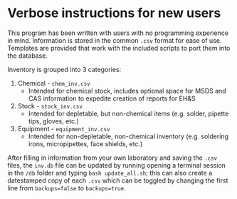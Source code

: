 # Verbose instructions for new users

This program has been written with users with no programming experience in mind. Information is stored in the common `.csv` format for ease of use. Templates are provided that work with the included scripts to port them into the database.

Inventory is grouped into 3 categories:
1. Chemical - `chem_inv.csv`
   - Intended for chemical stock, includes optional space for MSDS and CAS information to expedite creation of reports for EH&S
2. Stock - `stock_inv.csv`
   - Intended for depletable, but non-chemical items (e.g. solder, pipette tips, gloves, etc.)
3. Equipment - `equipment_inv.csv`
   - Intended for non-depletable, non-chemical inventory (e.g. soldering irons, micropipettes, face shields, etc.)

After filling in information from your own laboratory and saving the `.csv` files, the `inv.db` file can be updated by running opening a terminal session in the `/db` folder and typing `bash update_all.sh`; this can also create a datestamped copy of each `.csv` which can be toggled by changing the first line from `backups=false` to `backups=true`.
